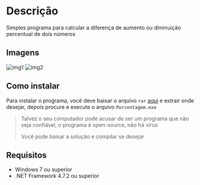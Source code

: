 # Descrição
Simples programa para calcular a diferença de aumento ou diminuição percentual de dois números

## Imagens
![img1](https://github.com/maydoc/Porcentagem/assets/70946246/b7842a45-7db1-46dc-a965-c7f89e551a87)
![img2](https://github.com/maydoc/Porcentagem/assets/70946246/460255f5-a444-405d-ab9e-3290016cf14b)

## Como instalar
Para instalar o programa, você deve baixar o arquivo `rar` [aqui](https://github.com/maydoc/Porcentagem/releases/download/1.0/Porcentagem.rar) e extrair onde desejar, depois procure e execute o arquivo `Porcentagem.exe`
> Talvez o seu computador pode acusar de ser um programa que não seja confiável, o programa é open-source, não há vírus
> 
> Você pode baixar a solução e compilar se desejar
## Requisitos
* Windows 7 ou superior
* .NET Framework 4.7.2 ou superior
